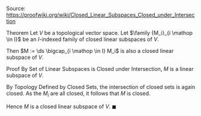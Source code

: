 # 

Source: https://proofwiki.org/wiki/Closed_Linear_Subspaces_Closed_under_Intersection

Theorem
Let $V$ be a topological vector space.
Let $\family {M_i}_{i \mathop \in I}$ be an $I$-indexed family of closed linear subspaces of $V$.

Then $M := \ds \bigcap_{i \mathop \in I} M_i$ is also a closed linear subspace of $V$.


Proof
By Set of Linear Subspaces is Closed under Intersection, $M$ is a linear subspace of $V$.

By Topology Defined by Closed Sets, the intersection of closed sets is again closed.
As the $M_i$ are all closed, it follows that $M$ is closed.

Hence $M$ is a closed linear subspace of $V$.
$\blacksquare$





